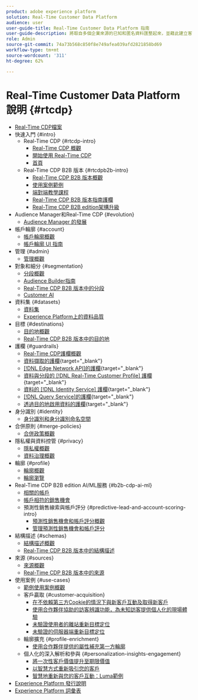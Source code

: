 ```yaml
---
product: adobe experience platform
solution: Real-Time Customer Data Platform
audience: user
user-guide-title: Real-Time Customer Data Platform 指南
user-guide-description: 將取自多個企業來源的已知和匿名資料匯整起來，並藉此建立客戶設定檔，利用這些設定檔建立客群，以及對協力廠商目標啟動這些客群。
role: Admin
source-git-commit: 74a73b568c850f8e749afea039afd2821858bd69
workflow-type: tm+mt
source-wordcount: '311'
ht-degree: 62%

---
```



# Real-Time Customer Data Platform 說明 {#rtcdp}

* [Real-Time CDP檔案](home.md)
* 快速入門 {#intro}
   * Real-Time CDP {#rtcdp-intro}
      * [Real-Time CDP 概觀](overview.md)
      * [開始使用 Real-Time CDP](get-started.md)
      * [首頁](home-page-dashboards.md)
   * Real-Time CDP B2B 版本 {#rtcdpb2b-intro}
      * [Real-Time CDP B2B 版本概觀](b2b-overview.md)
      * [使用案例範例](./b2b-use-case.md)
      * [端對端教學課程](./b2b-tutorial.md)
      * [Real-Time CDP B2B 版本指南護欄](b2b-guardrails.md)
      * [Real-Time CDP B2B edition架構升級](b2b-architecture-upgrade.md)
* Audience Manager和Real-Time CDP {#evolution}
   * [Audience Manager 的發展](aam-to-rtcdp.md)
* 帳戶輪廓 {#account}
   * [帳戶輪廓概觀](accounts/account-profile-overview.md)
   * [帳戶輪廓 UI 指南](accounts/account-profile-ui-guide.md)
* 管理 {#admin}
   * [管理概觀](administration/admin-overview.md)
* 對象和細分 {#segmentation}
   * [分段概觀](segmentation/segmentation-overview.md)
   * [Audience Builder指南](segmentation/audience-builder.md)
   * [Real-Time CDP B2B 版本中的分段](segmentation/b2b.md)
   * [Customer AI](segmentation/customer-ai.md)
* 資料集 {#datasets}
   * [資料集](datasets/dataset.md)
   * [Experience Platform上的資料品質](datasets/data-quality.md)
* 目標 {#destinations}
   * [目的地概觀](destinations/overview.md)
   * [Real-Time CDP B2B 版本中的目的地](destinations/b2b.md)
* 護欄 {#guardrails}
   * [Real-Time CDP護欄概觀](guardrails/overview.md)
   * [資料擷取的護欄](https://experienceleague.adobe.com/docs/experience-platform/ingestion/guardrails.html){target="_blank"}
   * [ [!DNL Edge Network API]的護欄](https://developer.adobe.com/data-collection-apis/docs/getting-started/guardrails/){target="_blank"}
   * [資料與分段的 [!DNL Real-Time Customer Profile] 護欄](https://experienceleague.adobe.com/docs/experience-platform/profile/guardrails.html?lang=zh-Hant){target="_blank"}
   * [資料的 [!DNL Identity Service] 護欄](https://experienceleague.adobe.com/docs/experience-platform/identity/guardrails.html){target="_blank"}
   * [ [!DNL Query Service]的護欄](https://experienceleague.adobe.com/docs/experience-platform/query/guardrails.html){target="_blank"}
   * [透過目的地啟用資料的護欄](https://experienceleague.adobe.com/docs/experience-platform/destinations/guardrails.html){target="_blank"}
* 身分識別 {#identity}
   * [身分識別和身分識別命名空間](profile/identities-overview.md)
* 合併原則 {#merge-policies}
   * [合併政策概觀](profile/merge-policies.md)
* 隱私權與資料控管 {#privacy}
   * [隱私權概觀](privacy/privacy-overview.md)
   * [資料治理概觀](privacy/data-governance-overview.md)
* 輪廓 {#profile}
   * [輪廓概觀](profile/profile-overview.md)
   * [輪廓瀏覽](profile/profile-browse.md)
* Real-Time CDP B2B edition AI/ML服務 {#b2b-cdp-ai-ml}
   * [相關的帳戶](b2b-ai-ml-services/related-accounts.md)
   * [帳戶相符的銷售機會](b2b-ai-ml-services/lead-to-account-matching.md)
   * 預測性銷售線索與帳戶評分 {#predictive-lead-and-account-scoring-intro}
      * [預測性銷售機會和帳戶評分概觀](b2b-ai-ml-services/predictive-lead-and-account-scoring.md)
      * [管理預測性銷售機會和帳戶評分 ](b2b-ai-ml-services/manage-predictive-lead-and-account-scoring.md)
* 結構描述 {#schemas}
   * [結構描述概觀](schemas/overview.md)
   * [Real-Time CDP B2B 版本中的結構描述](schemas/b2b.md)
* 來源 {#sources}
   * [來源概觀](sources/sources-overview.md)
   * [Real-Time CDP B2B 版本中的來源](sources/b2b.md)
* 使用案例 {#use-cases}
   * [範例使用案例概觀](/help/rtcdp/use-case-guides/overview.md)
   * 客戶贏取 {#customer-acquisition}
      * [在不依賴第三方Cookie的情況下與新客戶互動及取得新客戶](/help/rtcdp/partner-data/prospecting.md)
      * [使用合作夥伴協助的訪客辨識功能，為未知訪客提供個人化的現場體驗](/help/rtcdp/partner-data/onsite-personalization.md)
      * [未驗證使用者的離站重新目標定位](./partner-data/offsite-retargeting.md)
      * [未驗證的伺服器端重新目標定位](./partner-data/unauthenticated-retargeting.md)
   * 輪廓擴充 {#profile-enrichment}
      * [使用合作夥伴提供的屬性補充第一方輪廓](/help/rtcdp/partner-data/supplement-first-party-profiles.md)
   * 個人化的深入解析和參與 {#personalization-insights-engagement}
      * [將一次性客戶價值提升至期限價值](/help/rtcdp/use-case-guides/evolve-one-time-value-lifetime-value/evolve-one-time-value-to-lifetime-value.md)
      * [以智慧方式重新吸引您的客戶](/help/rtcdp/use-case-guides/intelligent-re-engagement/intelligent-re-engagement.md)
      * [智慧地重新與您的客戶互動：Luma範例](/help/rtcdp/use-case-guides/intelligent-re-engagement/use-cases-luma.md)
* [Experience Platform 發行說明](https://experienceleague.adobe.com/zh-hant/docs/experience-platform/release-notes/latest)
* [Experience Platform 詞彙表](https://www.adobe.com/go/platform-glossary_tw)